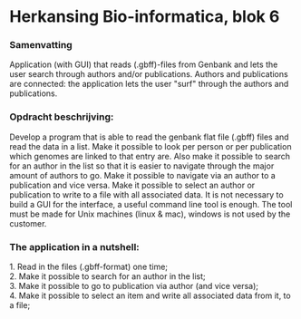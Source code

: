 <h1>Herkansing Bio-informatica, blok 6</h1>
<h3>Samenvatting</h3>
<p>Application (with GUI) that reads (.gbff)-files from Genbank and lets the user search
through authors and/or publications. Authors and publications are connected:
the application lets the user "surf" through the authors and publications.</p>
<h3>Opdracht beschrijving:</h3>
Develop a program that is able to read the genbank flat file (.gbff) files and read the
data in a list.
Make it possible to look per person or per publication which genomes are linked to that entry
are.
Also make it possible to search for an author in the list so that it is easier to navigate through the major
amount of authors to go. Make it possible to navigate via an author to a publication and vice versa.
Make it possible to select an author or publication to write to a file
with all associated data. It is not necessary to build a GUI for the interface, a useful command line tool is
enough. The tool must be made for Unix machines (linux & mac), windows is not used by the
customer.
<h3>The application in a nutshell:</h3>
1. Read in the files (.gbff-format) one time;<br>
2. Make it possible to search for an author in the list;<br>
3. Make it possible to go to publication via author (and vice versa);<br>
4. Make it possible to select an item and write all associated data from it, to a file;<br>
